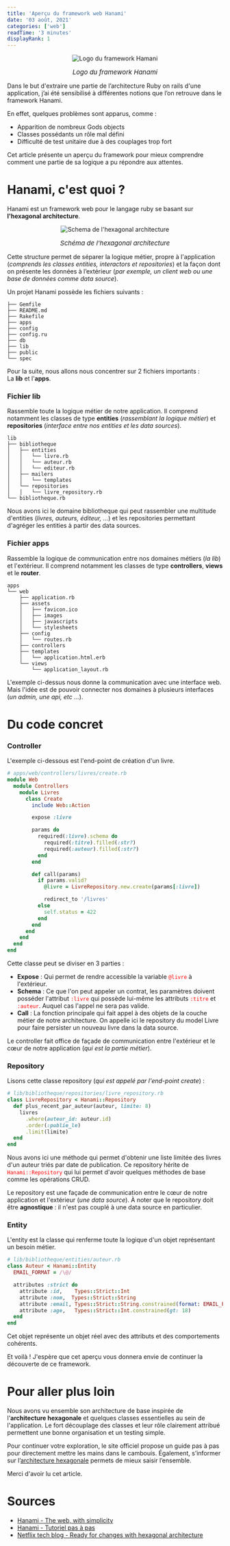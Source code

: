 ```yaml
---
title: 'Aperçu du framework web Hanami'
date: '03 août, 2021'
categories: ['web']
readTime: '3 minutes'
displayRank: 1
---
```

<p align="center">
  <img src="../images/hanami_introduction_logo.jpg" title="Logo du framework Hanami" alt="Logo du framework Hamani" />
  <figcaption style="text-align: center; font-size: 15px"><em>Logo du framework Hanami</em></figcaption>
</p>
Dans le but d'extraire une partie de l’architecture Ruby on rails d'une application, j’ai été sensibilisé à différentes notions que l’on retrouve dans le framework Hanami.

En effet, quelques problèmes sont apparus, comme :

- Apparition de nombreux Gods objects
- Classes possédants un rôle mal défini
- Difficulté de test unitaire due à des couplages trop fort

Cet article présente un aperçu du framework pour mieux comprendre comment une partie de sa logique a pu répondre aux attentes.

# Hanami, c'est quoi ?
Hanami est un framework web pour le langage ruby se basant sur **l'hexagonal architecture**.
<p align="center">
  <img src="../images/hanami_introduction_hexagonal_architecture.jpg" title="Schema de l'hexagonal architecture" alt="Schema de l'hexagonal architecture" />
  <figcaption style="text-align: center; font-size: 15px"><em>Schéma de l'hexagonal architecture</em></figcaption>
</p>

Cette structure permet de séparer la logique métier, propre à l'application (*comprends les classes entities, interactors et repositories*) et la façon dont on présente les données à l’extérieur (*par exemple, un client web ou une base de données comme data source*).

Un projet Hanami possède les fichiers suivants :
```
├── Gemfile
├── README.md
├── Rakefile
├── apps
├── config
├── config.ru
├── db
├── lib
├── public
└── spec
```
Pour la suite, nous allons nous concentrer sur 2 fichiers importants : <br />La **lib** et l'**apps**.
### Fichier lib
Rassemble toute la logique métier de notre application. Il comprend notamment les classes de type **entities** (*rassemblant la logique métier*) et **repositories** (*interface entre nos entities et les data sources*).
```
lib
├── bibliotheque
│   ├── entities
│   │   └── livre.rb
│   │   └── auteur.rb
│   │   └── editeur.rb
│   ├── mailers
│   │   └── templates
│   └── repositories
│   │   └── livre_repository.rb
└── bibliotheque.rb
```
Nous avons ici le domaine bibliotheque qui peut rassembler une multitude d'entities (*livres, auteurs, éditeur, ...*) et les repositories permettant d'agréger les entities à partir des data sources.
### Fichier apps 
Rassemble la logique de communication entre nos domaines métiers (*la lib*) et l'extérieur. Il comprend notamment les classes de type **controllers**, **views** et le **router**.
```
apps
└── web
    ├── application.rb
    ├── assets
    │   ├── favicon.ico
    │   ├── images
    │   ├── javascripts
    │   └── stylesheets
    ├── config
    │   └── routes.rb
    ├── controllers
    ├── templates
    │   └── application.html.erb
    └── views
        └── application_layout.rb
```
L'exemple ci-dessus nous donne la communication avec une interface web. Mais l'idée est de pouvoir connecter nos domaines à plusieurs interfaces (*un admin, une api, etc ...*).
# Du code concret
### Controller
L'exemple ci-dessous est l'end-point de création d'un livre.
```ruby
# apps/web/controllers/livres/create.rb
module Web
  module Controllers
    module Livres
      class Create
        include Web::Action

        expose :livre

        params do
          required(:livre).schema do
            required(:titre).filled(:str?)
            required(:auteur).filled(:str?)
          end
        end

        def call(params)
          if params.valid?
            @livre = LivreRepository.new.create(params[:livre])

            redirect_to '/livres'
          else
            self.status = 422
          end
        end
      end
    end
  end
end
```
Cette classe peut se diviser en 3 parties : 
- **Expose** : Qui permet de rendre accessible la variable <span style="color: red">`@livre`</span> à l'extérieur.
- **Schema** : Ce que l'on peut appeler un contrat, les paramètres doivent posséder l'attribut <span style="color: red">`:livre`</span> qui possède lui-même les attributs <span style="color: red">`:titre`</span> et <span style="color: red">`:auteur`</span>. Auquel cas l'appel ne sera pas valide.
- **Call** : La fonction principale qui fait appel à des objets de la couche métier de notre architecture. On appelle ici le repository du model Livre pour faire persister un nouveau livre dans la data source.

Le controller fait office de façade de communication entre l'extérieur et le cœur de notre application (*qui est la partie métier*). 
### Repository
Lisons cette classe repository (*qui est appelé par l'end-point create*) :
```ruby
# lib/bibliotheque/repositories/livre_repository.rb
class LivreRepository < Hanami::Repository
  def plus_recent_par_auteur(auteur, limite: 8)
    livres
      .where(auteur_id: auteur.id)
      .order(:publie_le)
      .limit(limite)
  end
end
```
Nous avons ici une méthode qui permet d'obtenir une liste limitée des livres d'un auteur triés par date de publication. Ce repository hérite de <span style="color: red">`Hanami::Repository`</span> qui lui permet d'avoir quelques méthodes de base comme les opérations CRUD.

Le repository est une façade de communication entre le cœur de notre application et l'extérieur (*une data source*). À noter que le repository doit être **agnostique** : il n'est pas couplé à une data source en particulier.
### Entity
L'entity est la classe qui renferme toute la logique d'un objet représentant un besoin métier.
```ruby
# lib/bibliotheque/entities/auteur.rb
class Auteur < Hanami::Entity
  EMAIL_FORMAT = /\@/

  attributes :strict do
    attribute :id,    Types::Strict::Int
    attribute :nom,  Types::Strict::String
    attribute :email, Types::Strict::String.constrained(format: EMAIL_FORMAT)
    attribute :age,   Types::Strict::Int.constrained(gt: 18)
  end
end
```
Cet objet représente un objet réel avec des attributs et des comportements cohérents.

Et voilà ! J'espère que cet aperçu vous donnera envie de continuer la découverte de ce framework.
# Pour aller plus loin
Nous avons vu ensemble son architecture de base inspirée de l'**architecture hexagonale** et quelques classes essentielles au sein de l'application.
Le fort découplage des classes et leur rôle clairement attribué permettent une bonne organisation et un testing simple. 

Pour continuer votre exploration, le site officiel propose un guide pas à pas pour directement mettre les mains dans le cambouis. Également, s’informer sur l’[architecture hexagonale](https://blog.octo.com/architecture-hexagonale-trois-principes-et-un-exemple-dimplementation/) permets de mieux saisir l’ensemble.

Merci d'avoir lu cet article.
# Sources
- [Hanami - The web, with simplicity](https://hanamirb.org/)
- [Hanami - Tutoriel pas à pas](https://guides.hanamirb.org/v1.3/introduction/getting-started/)
- [Netflix tech blog - Ready for changes with hexagonal architecture](https://netflixtechblog.com/ready-for-changes-with-hexagonal-architecture-b315ec967749)
